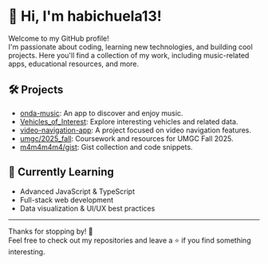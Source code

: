 # 👋 Hi, I'm habichuela13!

Welcome to my GitHub profile!  
I'm passionate about coding, learning new technologies, and building cool projects. Here you'll find a collection of my work, including music-related apps, educational resources, and more.

## 🛠️ Projects

- [onda-music](https://github.com/habichuela13/onda-music): An app to discover and enjoy music.
- [Vehicles_of_Interest](https://github.com/habichuela13/Vehicles_of_Interest): Explore interesting vehicles and related data.
- [video-navigation-app](https://github.com/habichuela13/video-navigation-app): A project focused on video navigation features.
- [umgc/2025_fall](https://github.com/umgc/2025_fall): Coursework and resources for UMGC Fall 2025.
- [m4m4m4m4/gist](https://github.com/m4m4m4m4/gist): Gist collection and code snippets.

## 🌱 Currently Learning

- Advanced JavaScript & TypeScript
- Full-stack web development
- Data visualization & UI/UX best practices

---

Thanks for stopping by! 🚀  
Feel free to check out my repositories and leave a ⭐ if you find something interesting.
